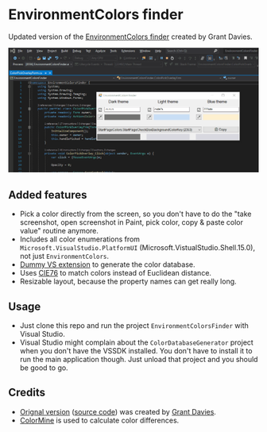 ﻿# EnvironmentColors finder

Updated version of the [EnvironmentColors finder](http://niahtextfilter.com/environmentcolorsfinder) created by Grant Davies.

![Usage example](usage.gif "Usage example")

## Added features

* Pick a color directly from the screen, so you don't have to do the "take screenshot, open screenshot in Paint, pick color, copy & paste color value" routine anymore.
* Includes all color enumerations from `Microsoft.VisualStudio.PlatformUI` (Microsoft.VistualStudio.Shell.15.0), not just `EnvironmentColors`.
* [Dummy VS extension](./ColorDatabaseGenerator/) to generate the color database.
* Uses [CIE76](https://en.wikipedia.org/wiki/Color_difference#CIE76) to match colors instead of Euclidean distance.
* Resizable layout, because the property names can get really long.

## Usage

* Just clone this repo and run the project `EnvironmentColorsFinder` with Visual Studio.
* Visual Studio might complain about the `ColorDatabaseGenerator` project when you don't have the VSSDK installed. You don't have to install it to run the main application though. Just unload that project and you should be good to go.

## Credits

* [Orignal version](http://niahtextfilter.com/environmentcolorsfinder) ([source code](https://bitbucket.org/grantdavies/vsenvironmentcolorsfinder/src/master)) was created by [Grant Davies](https://twitter.com/GrantTheAnt).
* [ColorMine](https://www.nuget.org/packages/ColorMine) is used to calculate color differences.
